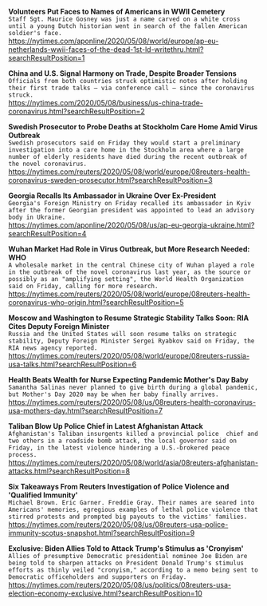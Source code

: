 **Volunteers Put Faces to Names of Americans in WWII Cemetery**\
`Staff Sgt. Maurice Gosney was just a name carved on a white cross until a young Dutch historian went in search of the fallen American soldier's face.`\
https://nytimes.com/aponline/2020/05/08/world/europe/ap-eu-netherlands-wwii-faces-of-the-dead-1st-ld-writethru.html?searchResultPosition=1

**China and U.S. Signal Harmony on Trade, Despite Broader Tensions**\
`Officials from both countries struck optimistic notes after holding their first trade talks — via conference call — since the coronavirus struck.`\
https://nytimes.com/2020/05/08/business/us-china-trade-coronavirus.html?searchResultPosition=2

**Swedish Prosecutor to Probe Deaths at Stockholm Care Home Amid Virus Outbreak**\
`Swedish prosecutors said on Friday they would start a preliminary investigation into a care home in the Stockholm area where a large number of elderly residents have died during the recent outbreak of the novel coronavirus. `\
https://nytimes.com/reuters/2020/05/08/world/europe/08reuters-health-coronavirus-sweden-prosecutor.html?searchResultPosition=3

**Georgia Recalls Its Ambassador in Ukraine Over Ex-President**\
`Georgia's Foreign Ministry on Friday recalled its ambassador in Kyiv after the former Georgian president was appointed to lead an advisory body in Ukraine. `\
https://nytimes.com/aponline/2020/05/08/us/ap-eu-georgia-ukraine.html?searchResultPosition=4

**Wuhan Market Had Role in Virus Outbreak, but More Research Needed: WHO**\
`A wholesale market in the central Chinese city of Wuhan played a role in the outbreak of the novel coronavirus last year, as the source or possibly as an "amplifying setting", the World Health Organization said on Friday, calling for more research.`\
https://nytimes.com/reuters/2020/05/08/world/europe/08reuters-health-coronavirus-who-origin.html?searchResultPosition=5

**Moscow and Washington to Resume Strategic Stability Talks Soon: RIA Cites Deputy Foreign Minister**\
`Russia and the United States will soon resume talks on strategic stability, Deputy Foreign Minister Sergei Ryabkov said on Friday, the RIA news agency reported. `\
https://nytimes.com/reuters/2020/05/08/world/europe/08reuters-russia-usa-talks.html?searchResultPosition=6

**Health Beats Wealth for Nurse Expecting Pandemic Mother's Day Baby**\
`Samantha Salinas never planned to give birth during a global pandemic, but Mother's Day 2020 may be when her baby finally arrives.`\
https://nytimes.com/reuters/2020/05/08/us/08reuters-health-coronavirus-usa-mothers-day.html?searchResultPosition=7

**Taliban Blow Up Police Chief in Latest Afghanistan Attack**\
`Afghanistan's Taliban insurgents killed a provincial police  chief and two others in a roadside bomb attack, the local governor said on Friday, in the latest violence hindering a U.S.-brokered peace process. `\
https://nytimes.com/reuters/2020/05/08/world/asia/08reuters-afghanistan-attacks.html?searchResultPosition=8

**Six Takeaways From Reuters Investigation of Police Violence and 'Qualified Immunity'**\
`Michael Brown. Eric Garner. Freddie Gray. Their names are seared into Americans' memories, egregious examples of lethal police violence that stirred protests and prompted big payouts to the victims' families.`\
https://nytimes.com/reuters/2020/05/08/us/08reuters-usa-police-immunity-scotus-snapshot.html?searchResultPosition=9

**Exclusive: Biden Allies Told to Attack Trump's Stimulus as 'Cronyism'**\
`Allies of presumptive Democratic presidential nominee Joe Biden are being told to sharpen attacks on President Donald Trump's stimulus efforts as thinly veiled "cronyism," according to a memo being sent to Democratic officeholders and supporters on Friday.`\
https://nytimes.com/reuters/2020/05/08/us/politics/08reuters-usa-election-economy-exclusive.html?searchResultPosition=10

